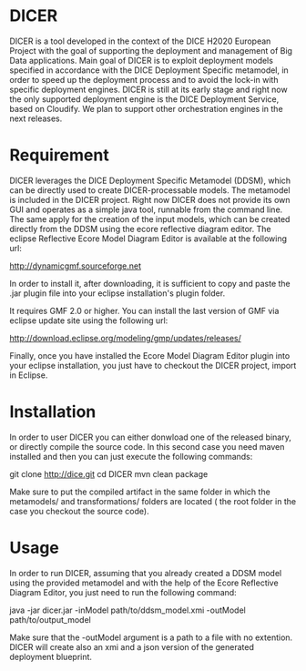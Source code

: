 # DICER

DICER is a tool developed in the context of the DICE H2020 European Project with the goal of supporting the deployment and management of Big Data applications. 
Main goal of DICER is to exploit deployment models specified in accordance with the DICE Deployment Specific metamodel, in order to speed up the deployment process and to avoid the lock-in with specific deployment engines. 
DICER is still at its early stage and right now the only supported deployment engine is the DICE Deployment Service, based on Cloudify. We plan to support other orchestration engines in the next releases. 

# Requirement

DICER leverages the DICE Deployment Specific Metamodel (DDSM), which can be directly used to create DICER-processable models. The metamodel is included in the DICER project. Right now DICER does not provide its own GUI and operates as a simple java tool, runnable from the command line. The same apply for the creation of the input models, which can be created directly from the DDSM using the ecore reflective diagram editor. The eclipse Reflective Ecore Model Diagram Editor is available at the following url:

http://dynamicgmf.sourceforge.net

In order to install it, after downloading, it is sufficient to copy and paste the .jar plugin file into your eclipse installation's plugin folder. 

It requires GMF 2.0 or higher. You can install the last version of GMF via eclipse update site using the following url:

http://download.eclipse.org/modeling/gmp/updates/releases/

Finally, once you have installed the Ecore Model Diagram Editor plugin into your eclipse installation, you just have to checkout the DICER project, import in Eclipse.

# Installation

In order to user DICER you can either donwload one of the released binary, or directly compile the source code. In this second case you need maven installed and then you can just execute the following commands:

git clone http://dice.git
cd DICER
mvn clean package

Make sure to put the compiled artifact in the same folder in which the metamodels/ and transformations/ folders are located ( the root folder in the case you checkout the source code).

# Usage

In order to run DICER, assuming that you already created a DDSM model using the provided metamodel and with the help of the Ecore Reflective Diagram Editor, you just need to run the following command:

java -jar dicer.jar -inModel path/to/ddsm_model.xmi -outModel path/to/output_model

Make sure that the -outModel argument is a path to a file with no extention. DICER will create also an xmi and a json version of the generated deployment blueprint.